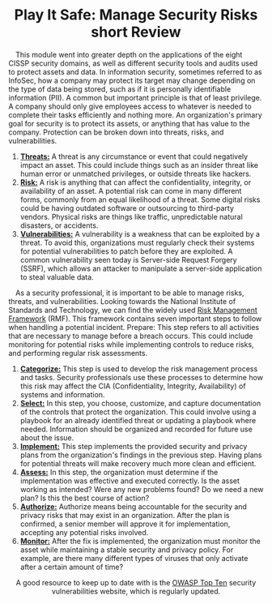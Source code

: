 <h1 align = "center">Play It Safe: Manage Security Risks short Review</h1>
<p>&emsp;This module went into greater depth on the applications of the eight CISSP security domains, as well as different security tools and audits used to protect assets and data. In information security, sometimes referred to as InfoSec, how a company may protect its target may change depending on the type of data being stored, such as if it is personally identifiable information (PII). A common but important principle is that of least privilege. A company should only give employees access to whatever is needed to complete their tasks efficiently and nothing more.
An organization's primary goal for security is to protect its assets, or anything that has value to the company. Protection can be broken down into threats, risks, and vulnerabilities.
  <ol>
    <li><b><u>Threats:</b></u> A threat is any circumstance or event that could negatively impact an asset. This could include things such as an insider threat like human error
      or unmatched privileges, or outside threats like hackers.
    </li>
      <li><b><u>Risk:</u></b> A risk is anything that can affect the confidentiality, integrity, or availability of an asset. A potential risk can come in many different
        forms, commonly from an equal likelihood of a threat. Some digital risks could be having outdated software or outsourcing to third-party vendors. Physical risks are
        things like traffic, unpredictable natural disasters, or accidents.
</li>
      <li><b><u>Vulnerabilities:</u></b> A vulnerability is a weakness that can be exploited by a threat. To avoid this, organizations must regularly check their systems for
        potential vulnerabilities to patch before they are exploited. A common vulnerability seen today is Server-side Request Forgery (SSRF), which allows an attacker to
        manipulate a server-side application to steal valuable data.
</li>
</ol>
</p>
<p>
  &emsp;As a security professional, it is important to be able to manage risks, threats, and vulnerabilities. Looking towards the National Institute of Standards and Technology, we can find the widely used <a href="https://csrc.nist.gov/Projects/risk-management/about-rmf/authorize-step">Risk Management Framework</a> (RMF). This framework contains seven important steps to follow when handling a potential incident.
Prepare: This step refers to all activities that are necessary to manage before a breach occurs. This could include monitoring for potential risks while implementing controls to reduce risks, and performing regular risk assessments.
  <ol>
    <li><b><u>Categorize:</u></b> This step is used to develop the risk management process and tasks. Security professionals use these processes to determine how this risk may affect the CIA (Confidentiality, Integrity, Availability) of systems and information.
<li><b><u>Select:</u></b> In this step, you choose, customize, and capture documentation of the controls that protect the organization. This could involve using a playbook for an already identified threat or updating a playbook where needed. Information should be organized and recorded for future use about the issue.
    </li>
<li><b><u>Implement:</u></b> This step implements the provided security and privacy plans from the organization's findings in the previous step. Having plans for potential threats will make recovery much more clean and efficient.
</li>
<li><b><u>Assess:</u></b> In this step, the organization must determine if the implementation was effective and executed correctly. Is the asset working as intended? Were any new problems found? Do we need a new plan? Is this the best course of action?
</li>
<li><b><u>Authorize:</u></b> Authorize means being accountable for the security and privacy risks that may exist in an organization. After the plan is confirmed, a senior member will approve it for implementation, accepting any potential risks involved.
</li>
<li><b><u>Monitor:</u></b> After the fix is implemented, the organization must monitor the asset while maintaining a stable security and privacy policy. For example, are there many different types of viruses that only activate after a certain amount of time?
</li>
  </ol>
</p>
<p align="center">A good resource to keep up to date with is the <a href="https://owasp.org/www-project-top-ten/">OWASP Top Ten</a> security vulnerabilities website, which is regularly updated.</p>
